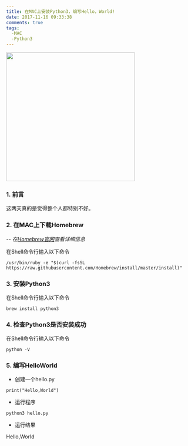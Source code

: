 ```yaml
---
title: 在MAC上安装Python3，编写Hello，World!
date: 2017-11-16 09:33:38
comments: true
tags:
  -MAC
  -Python3
---
```


<img src="/assets/postLog/pythonHelloLog.jpeg" width="350px" height="350px">

### 1. 前言

这两天真的是觉得整个人都特别不好。

<!-- more -->

### 2. 在MAC上下载Homebrew

*-- 在[Homebrew官网](https://brew.sh/)查看详细信息*

在Shell命令行输入以下命令
```
/usr/bin/ruby -e "$(curl -fsSL https://raw.githubusercontent.com/Homebrew/install/master/install)"
```

### 3. 安装Python3

在Shell命令行输入以下命令
```
brew install python3
```

### 4. 检查Python3是否安装成功

在Shell命令行输入以下命令
```
python -V
```

### 5. 编写HelloWorld

* 创建一个hello.py
```
print("Hello,World")
```

* 运行程序
```
python3 hello.py
```
* 运行结果

Hello,World
